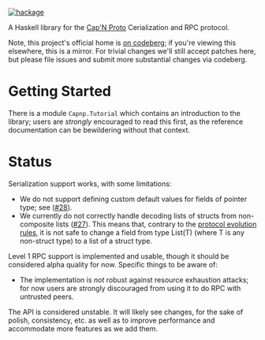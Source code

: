 [![hackage][hackage-img]][hackage]

A Haskell library for the [Cap'N Proto][1] Cerialization and RPC
protocol.

Note, this project's official home is [on
codeberg](https://codeberg.org/zenhack/haskell-capnp); if you're viewing
this elsewhere, this is a mirror. For trivial changes we'll still accept
patches here, but please file issues and submit more substantial changes
via codeberg.

# Getting Started

There is a module `Capnp.Tutorial` which contains an introduction
to the library; users are *strongly* encouraged to read this first, as
the reference documentation can be bewildering without that context.

# Status

Serialization support works, with some limitations:

* We do not support defining custom default values for fields of pointer
  type; see ([#28][issue28]).
* We currently do not correctly handle decoding lists of structs from
  non-composite lists ([#27][issue27]). This means that, contrary to the
  [protocol evolution rules][2], it is not safe to change a field from
  type List(T) (where T is any non-struct type) to a list of a struct
  type.

Level 1 RPC support is implemented and usable, though it should be
considered alpha quality for now. Specific things to be aware of:

* The implementation is *not* robust against resource exhaustion
  attacks; for now users are strongly discouraged from using it to do
  RPC with untrusted peers.

The API is considered unstable. It will likely see changes, for the
sake of polish, consistency, etc. as well as to improve performance and
accommodate more features as we add them.

[1]: https://capnproto.org/
[2]: https://capnproto.org/language.html#evolving-your-protocol

[issue27]: https://codeberg.org/zenhack/haskell-capnp/issues/27
[issue28]: https://codeberg.org/zenhack/haskell-capnp/issues/28

[hackage-img]: https://img.shields.io/hackage/v/capnp.svg
[hackage]: https://hackage.haskell.org/package/capnp
